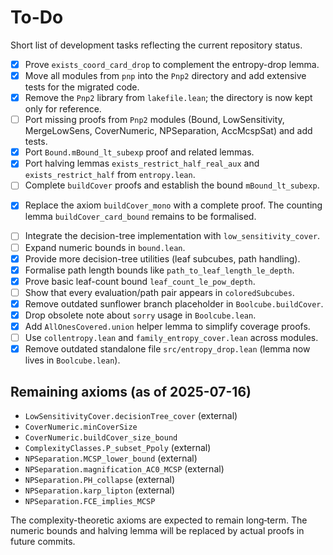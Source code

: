# To-Do

Short list of development tasks reflecting the current repository status.

- [x] Prove `exists_coord_card_drop` to complement the entropy-drop lemma.
- [x] Move all modules from `pnp` into the `Pnp2` directory and add extensive
      tests for the migrated code.
- [x] Remove the `Pnp2` library from `lakefile.lean`; the directory is now kept
      only for reference.
- [ ] Port missing proofs from `Pnp2` modules (Bound, LowSensitivity, MergeLowSens, CoverNumeric, NPSeparation, AccMcspSat) and add tests.
- [x] Port `Bound.mBound_lt_subexp` proof and related lemmas.
- [x] Port halving lemmas `exists_restrict_half_real_aux` and `exists_restrict_half` from `entropy.lean`.
- [ ] Complete `buildCover` proofs and establish the bound `mBound_lt_subexp`.
* [x] Replace the axiom `buildCover_mono` with a complete proof.  The counting
  lemma `buildCover_card_bound` remains to be formalised.
- [ ] Integrate the decision-tree implementation with `low_sensitivity_cover`.
- [ ] Expand numeric bounds in `bound.lean`.
- [x] Provide more decision-tree utilities (leaf subcubes, path handling).
- [x] Formalise path length bounds like `path_to_leaf_length_le_depth`.
- [x] Prove basic leaf-count bound `leaf_count_le_pow_depth`.
- [ ] Show that every evaluation/path pair appears in `coloredSubcubes`.
- [x] Remove outdated sunflower branch placeholder in `Boolcube.buildCover`.
- [x] Drop obsolete note about `sorry` usage in `Boolcube.lean`.
- [x] Add `AllOnesCovered.union` helper lemma to simplify coverage proofs.
- [ ] Use `collentropy.lean` and `family_entropy_cover.lean` across modules.
- [x] Remove outdated standalone file `src/entropy_drop.lean` (lemma now lives in `Boolcube.lean`).

## Remaining axioms (as of 2025-07-16)
 - `LowSensitivityCover.decisionTree_cover` (external)
 - `CoverNumeric.minCoverSize`
 - `CoverNumeric.buildCover_size_bound`
 - `ComplexityClasses.P_subset_Ppoly` (external)
 - `NPSeparation.MCSP_lower_bound` (external)
 - `NPSeparation.magnification_AC0_MCSP` (external)
 - `NPSeparation.PH_collapse` (external)
 - `NPSeparation.karp_lipton` (external)
 - `NPSeparation.FCE_implies_MCSP`

The complexity-theoretic axioms are expected to remain long‑term.
The numeric bounds and halving lemma will be replaced by actual proofs in future commits.
